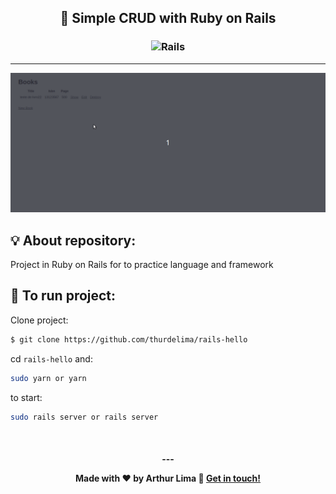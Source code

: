 <h2 align="center">
  💎 Simple CRUD with Ruby on Rails
</h2>

<h3 align="center">
  <img alt="Rails"
    src="https://ricardofideles.com.br/wp-content/uploads/2016/01/rubyrails.png" width="100%" height="450px"/>
</h3>
<hr/>

![alt text](https://raw.githubusercontent.com/thurdelima/rails-hello/master/hello_rails.gif)


## 💡 About repository:

Project in Ruby on Rails for to practice language and framework



## 🏁 To run project:

Clone project:

```bash
$ git clone https://github.com/thurdelima/rails-hello
```

cd `rails-hello` and:

```bash
sudo yarn or yarn
```

to start:

```bash
sudo rails server or rails server
```

<br/>

<h4 align="center">
  ---

Made with ♥ by Arthur Lima :wave: [Get in touch!](https://www.linkedin.com/in/arthur-lima-294ab0103/)
</h4>

<br/>
